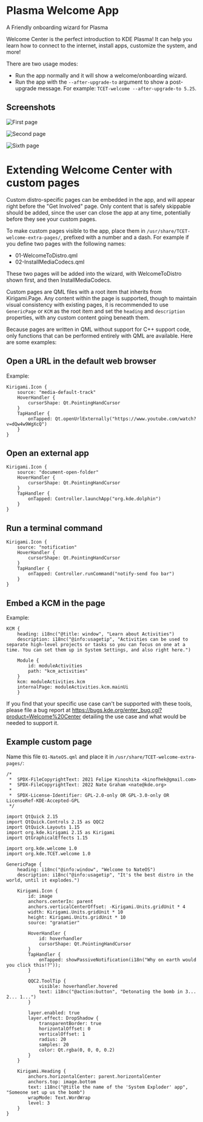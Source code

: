<!--
    SPDX-License-Identifier: CC0-1.0
    SPDX-FileCopyrightText: 2022-Nate Graham <nate@kde.org>
-->
# Plasma Welcome App

A Friendly onboarding wizard for Plasma

Welcome Center is the perfect introduction to KDE Plasma! It can help you learn how to connect to the internet, install apps, customize the system, and more!

There are two usage modes:
- Run the app normally and it will show a welcome/onboarding wizard.
- Run the app with the `--after-upgrade-to` argument to show a post-upgrade message. For example: `TCET-welcome --after-upgrade-to 5.25`.


## Screenshots
![First page](https://cdn.kde.org/screenshots/TCET-welcome/TCET-welcome-page-1.png)

![Second page](https://cdn.kde.org/screenshots/TCET-welcome/TCET-welcome-page-2.png)

![Sixth page](https://cdn.kde.org/screenshots/TCET-welcome/TCET-welcome-page-6.png)


# Extending Welcome Center with custom pages
Custom distro-specific pages can be embedded in the app, and will appear right before the "Get Involved" page. Only content that is safely skippable should be added, since the user can close the app at any time, potentially before they see your custom pages.

To make custom pages visible to the app, place them in `/usr/share/TCET-welcome-extra-pages/`, prefixed with a number and a dash. For example if you define two pages with the following names:

- 01-WelcomeToDistro.qml
- 02-InstallMediaCodecs.qml

These two pages will be added into the wizard, with WelcomeToDistro shown first, and then InstallMediaCodecs.

Custom pages are QML files with a root item that inherits from Kirigami.Page. Any content within the page is supported, though to maintain visual consistency with existing pages, it is recommended to use `GenericPage` or `KCM` as the root item and set the `heading` and `description` properties, with any custom content going beneath them.

Because pages are written in QML without support for C++ support code, only functions that can be performed entirely with QML are available. Here are some examples:

## Open a URL in the default web browser
Example:
```
Kirigami.Icon {
    source: "media-default-track"
    HoverHandler {
        cursorShape: Qt.PointingHandCursor
    }
    TapHandler {
        onTapped: Qt.openUrlExternally("https://www.youtube.com/watch?v=dQw4w9WgXcQ")
    }
}
```

## Open an external app
```
Kirigami.Icon {
    source: "document-open-folder"
    HoverHandler {
        cursorShape: Qt.PointingHandCursor
    }
    TapHandler {
        onTapped: Controller.launchApp("org.kde.dolphin")
    }
}
```

## Run a terminal command
```
Kirigami.Icon {
    source: "notification"
    HoverHandler {
        cursorShape: Qt.PointingHandCursor
    }
    TapHandler {
        onTapped: Controller.runCommand("notify-send foo bar")
    }
}
```

## Embed a KCM in the page
Example:
```
KCM {
    heading: i18nc("@title: window", "Learn about Activities")
    description: i18nc("@info:usagetip", "Activities can be used to separate high-level projects or tasks so you can focus on one at a time. You can set them up in System Settings, and also right here.")

    Module {
        id: moduleActivities
        path: "kcm_activities"
    }
    kcm: moduleActivities.kcm
    internalPage: moduleActivities.kcm.mainUi
    }
```


If you find that your specific use case can't be supported with these tools, please file a bug report at https://bugs.kde.org/enter_bug.cgi?product=Welcome%20Center detailing the use case and what would be needed to support it.

## Example custom page

Name this file `01-NateOS.qml` and place it in `/usr/share/TCET-welcome-extra-pages/`:

```
/*
 *  SPDX-FileCopyrightText: 2021 Felipe Kinoshita <kinofhek@gmail.com>
 *  SPDX-FileCopyrightText: 2022 Nate Graham <nate@kde.org>
 *
 *  SPDX-License-Identifier: GPL-2.0-only OR GPL-3.0-only OR LicenseRef-KDE-Accepted-GPL
 */

import QtQuick 2.15
import QtQuick.Controls 2.15 as QQC2
import QtQuick.Layouts 1.15
import org.kde.kirigami 2.15 as Kirigami
import QtGraphicalEffects 1.15

import org.kde.welcome 1.0
import org.kde.TCET.welcome 1.0

GenericPage {
    heading: i18nc("@info:window", "Welcome to NateOS")
    description: i18nc("@info:usagetip", "It's the best distro in the world, until it explodes.")

    Kirigami.Icon {
        id: image
        anchors.centerIn: parent
        anchors.verticalCenterOffset: -Kirigami.Units.gridUnit * 4
        width: Kirigami.Units.gridUnit * 10
        height: Kirigami.Units.gridUnit * 10
        source: "granatier"

        HoverHandler {
            id: hoverhandler
            cursorShape: Qt.PointingHandCursor
        }
        TapHandler {
            onTapped: showPassiveNotification(i18n("Why on earth would you click this!?"));
        }

        QQC2.ToolTip {
            visible: hoverhandler.hovered
            text: i18nc("@action:button", "Detonating the bomb in 3... 2... 1...")
        }

        layer.enabled: true
        layer.effect: DropShadow {
            transparentBorder: true
            horizontalOffset: 0
            verticalOffset: 1
            radius: 20
            samples: 20
            color: Qt.rgba(0, 0, 0, 0.2)
        }
    }

    Kirigami.Heading {
        anchors.horizontalCenter: parent.horizontalCenter
        anchors.top: image.bottom
        text: i18nc("@title the name of the 'System Exploder' app", "Someone set up us the bomb")
        wrapMode: Text.WordWrap
        level: 3
    }
}
```
